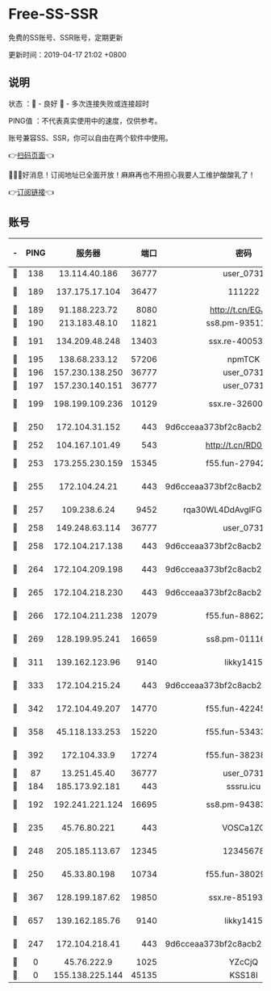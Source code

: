 # Free-SS-SSR

免费的SS账号、SSR账号，定期更新

更新时间：2019-04-17 21:02 +0800

## 说明

状态     ：🙂 - 良好 🙁 - 多次连接失败或连接超时

PING值   ：不代表真实使用中的速度，仅供参考。

账号兼容SS、SSR，你可以自由在两个软件中使用。

👉[扫码页面](https://liesauer.github.io/Free-SS-SSR/)👈

🎉🎉🎉好消息！订阅地址已全面开放！麻麻再也不用担心我要人工维护酸酸乳了！

👉[订阅链接](https://www.liesauer.net/yogurt/subscribe?ACCESS_TOKEN=DAYxR3mMaZAsaqUb)👈

## 账号

|-|PING|服务器|端口|密码|加密方式|区域|
|:----:|:----:|:-----:|-----:|:----:|:----:|:----:|
|🙂|138|13.114.40.186|36777|user_0731|chacha20|JP|
|🙂|189|137.175.17.104|36477|111222|aes-256-cfb|US|
|🙂|189|91.188.223.72|8080|http://t.cn/EGJIyrl|rc4-md5|RU|
|🙂|190|213.183.48.10|11821|ss8.pm-93511134|rc4-md5|RU|
|🙂|191|134.209.48.248|13403|ssx.re-40053227|aes-256-cfb|US|
|🙂|195|138.68.233.12|57206|npmTCK|rc4-md5|US|
|🙂|196|157.230.138.250|36777|user_0731|chacha20|US|
|🙂|197|157.230.140.151|36777|user_0731|chacha20|US|
|🙂|199|198.199.109.236|10129|ssx.re-32600039|aes-256-cfb|US|
|🙂|250|172.104.31.152|443|9d6cceaa373bf2c8acb22e60b6a58be6|aes-256-cfb|US|
|🙂|252|104.167.101.49|543|http://t.cn/RD0D7sx|rc4-md5|CA|
|🙂|253|173.255.230.159|15345|f55.fun-27942756|aes-256-cfb|US|
|🙂|255|172.104.24.21|443|9d6cceaa373bf2c8acb22e60b6a58be6|aes-256-cfb|US|
|🙂|257|109.238.6.24|9452|rqa30WL4DdAvgIFG6Fs3znzTa|aes-256-cfb|FR|
|🙂|258|149.248.63.114|36777|user_0731|chacha20|CA|
|🙂|258|172.104.217.138|443|9d6cceaa373bf2c8acb22e60b6a58be6|aes-256-cfb|US|
|🙂|264|172.104.209.198|443|9d6cceaa373bf2c8acb22e60b6a58be6|aes-256-cfb|US|
|🙂|265|172.104.218.230|443|9d6cceaa373bf2c8acb22e60b6a58be6|aes-256-cfb|US|
|🙂|266|172.104.211.238|12079|f55.fun-88622379|aes-256-cfb|US|
|🙂|269|128.199.95.241|16659|ss8.pm-01116190|aes-256-cfb|SG|
|🙂|311|139.162.123.96|9140|likky1415|aes-256-cfb|JP|
|🙂|333|172.104.215.24|443|9d6cceaa373bf2c8acb22e60b6a58be6|aes-256-cfb|US|
|🙂|342|172.104.49.207|14770|f55.fun-42245858|aes-256-cfb|SG|
|🙂|358|45.118.133.253|15220|f55.fun-53433183|aes-256-cfb|SG|
|🙂|392|172.104.33.9|17274|f55.fun-38238921|aes-256-cfb|SG|
|🙂|87|13.251.45.40|36777|user_0731|chacha20|SG|
|🙂|184|185.173.92.181|443|sssru.icu|rc4-md5|RU|
|🙂|192|192.241.221.124|16695|ss8.pm-94383396|aes-256-cfb|US|
|🙂|235|45.76.80.221|443|VOSCa1ZG|aes-256-cfb|DE|
|🙂|248|205.185.113.67|12345|12345678|aes-256-cfb|US|
|🙂|250|45.33.80.198|10734|f55.fun-38029419|aes-256-cfb|US|
|🙂|367|128.199.187.62|19850|ssx.re-85193489|aes-256-cfb|SG|
|🙂|657|139.162.185.76|9140|likky1415|aes-256-cfb|DE|
|🙁|247|172.104.218.41|443|9d6cceaa373bf2c8acb22e60b6a58be6|aes-256-cfb|US|
|🙁|0|45.76.222.9|1025|YZcCjQ|rc4-md5|JP|
|🙁|0|155.138.225.144|45135|KSS18l|rc4-md5|US|
